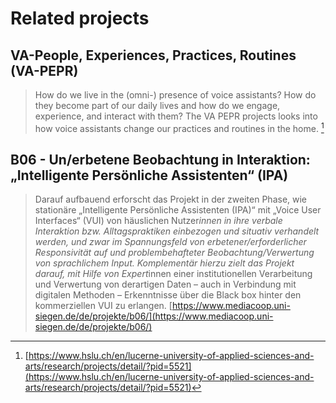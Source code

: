 # Related projects
## VA-People, Experiences, Practices, Routines (VA-PEPR) 
> How do we live in the (omni-) presence of voice assistants? How do they become part of our daily lives and how do we engage, experience, and interact with them? The VA PEPR projects looks into how voice assistants change our practices and routines in the home. [^1]

## B06 - Un/erbetene Beobachtung in Interaktion: „Intelligente Persönliche Assistenten“ (IPA) 
> Darauf aufbauend erforscht das Projekt in der zweiten Phase, wie stationäre „Intelligente Persönliche Assistenten (IPA)“ mit „Voice User Interfaces“ (VUI) von häuslichen Nutzer*innen in ihre verbale Interaktion bzw. Alltagspraktiken einbezogen und situativ verhandelt werden, und zwar im Spannungsfeld von erbetener/erforderlicher Responsivität auf und problembehafteter Beobachtung/Verwertung von sprachlichem Input. Komplementär hierzu zielt das Projekt darauf, mit Hilfe von Expert*innen einer institutionellen Verarbeitung und Verwertung von derartigen Daten – auch in Verbindung mit digitalen Methoden – Erkenntnisse über die Black box hinter den kommerziellen VUI zu erlangen.
[https://www.mediacoop.uni-siegen.de/de/projekte/b06/](https://www.mediacoop.uni-siegen.de/de/projekte/b06/)

[^1]: [https://www.hslu.ch/en/lucerne-university-of-applied-sciences-and-arts/research/projects/detail/?pid=5521](https://www.hslu.ch/en/lucerne-university-of-applied-sciences-and-arts/research/projects/detail/?pid=5521)